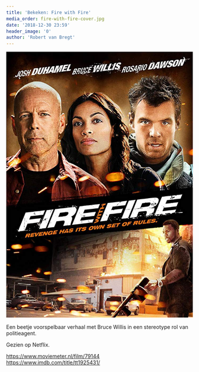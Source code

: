 ```yaml
---
title: 'Bekeken: Fire with Fire'
media_order: fire-with-fire-cover.jpg
date: '2018-12-30 23:59'
header_image: '0'
author: 'Robert van Bregt'
---
```


![](fire-with-fire-cover.jpg)

Een beetje voorspelbaar verhaal met Bruce Willis in een stereotype rol van politieagent.

Gezien op Netflix.

https://www.moviemeter.nl/film/79144
https://www.imdb.com/title/tt1925431/